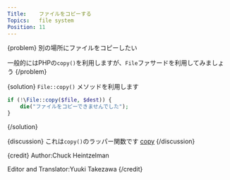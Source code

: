 ```yaml
---
Title:    ファイルをコピーする
Topics:   file system
Position: 11
---
```


{problem}
別の場所にファイルをコピーしたい

一般的にはPHPの`copy()`を利用しますが、`File`ファサードを利用してみましょう
{/problem}

{solution}
`File::copy()` メソッドを利用します

```php
if (!\File::copy($file, $dest)) {
    die("ファイルをコピーできませんでした");
}
```
{/solution}

{discussion}
これは`copy()`のラッパー関数です
[copy](http://php.net/manual/ja/function.copy.php)
{/discussion}

{credit}
Author:Chuck Heintzelman

Editor and Translator:Yuuki Takezawa
{/credit}
